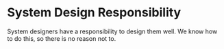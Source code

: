 # System Design Responsibility
System designers have a responsibility to design them well. We know how to do this, so there is no reason not to.